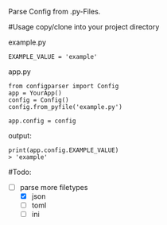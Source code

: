 Parse Config from .py-Files.

#Usage
copy/clone into your project directory

example.py
```
EXAMPLE_VALUE = 'example'
```

app.py
```
from configparser import Config
app = YourApp()
config = Config()
config.from_pyfile('example.py')

app.config = config
```

output:
```
print(app.config.EXAMPLE_VALUE)
> 'example'
```



#Todo:
- [ ] parse more filetypes
    - [X] json
    - [ ] toml
    - [ ] ini
